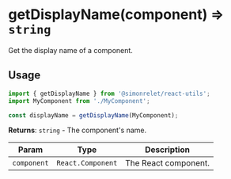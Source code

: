 # getDisplayName(component) ⇒ `string`

Get the display name of a component.

## Usage

```js
import { getDisplayName } from '@simonrelet/react-utils';
import MyComponent from './MyComponent';

const displayName = getDisplayName(MyComponent);
```

**Returns**: `string` - The component's name.

| Param       | Type              | Description          |
| ----------- | ----------------- | -------------------- |
| `component` | `React.Component` | The React component. |

